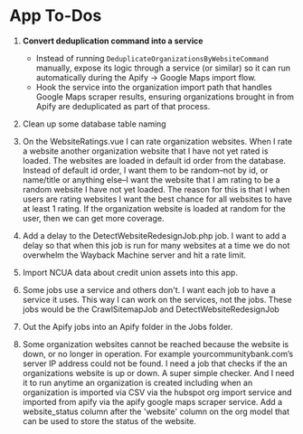 # App To-Dos

1. **Convert deduplication command into a service**

    - Instead of running `DeduplicateOrganizationsByWebsiteCommand` manually, expose its logic through a service (or similar) so it can run automatically during the Apify → Google Maps import flow.
    - Hook the service into the organization import path that handles Google Maps scraper results, ensuring organizations brought in from Apify are deduplicated as part of that process.

2. Clean up some database table naming

3. On the WebsiteRatings.vue I can rate organization websites. When I rate a website another organization website that I have not yet rated is loaded. The websites are loaded in default id order from the database. Instead of default id order, I want them to be random–not by id, or name/title or anything else–I want the website that I am rating to be a random website I have not yet loaded. The reason for this is that I when users are rating websites I want the best chance for all websites to have at least 1 rating. If the organization website is loaded at random for the user, then we can get more coverage.

4. Add a delay to the DetectWebsiteRedesignJob.php job. I want to add a delay so that when this job is run for many websites at a time we do not overwhelm the Wayback Machine server and hit a rate limit.

5. Import NCUA data about credit union assets into this app.

6. Some jobs use a service and others don't. I want each job to have a service it uses. This way I can work on the services, not the jobs. These jobs would be the CrawlSitemapJob and DetectWebsiteRedesignJob

7. Out the Apify jobs into an Apify folder in the Jobs folder.

8. Some organization websites cannot be reached because the website is down, or no longer in operation. For example yourcommunitybank.com’s server IP address could not be found. I need a job that checks if the an organizations website is up or down. A super simple checker. And I need it to run anytime an organization is created including when an organization is imported via CSV via the hubspot org import service and imported from apify via the apify google maps scraper service. Add a website_status column after the 'website' column on the org model that can be used to store the status of the website.
